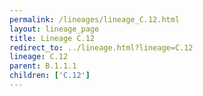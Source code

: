 ```yaml
---
permalink: /lineages/lineage_C.12.html
layout: lineage_page
title: Lineage C.12
redirect_to: ../lineage.html?lineage=C.12
lineage: C.12
parent: B.1.1.1
children: ['C.12']
---
```

